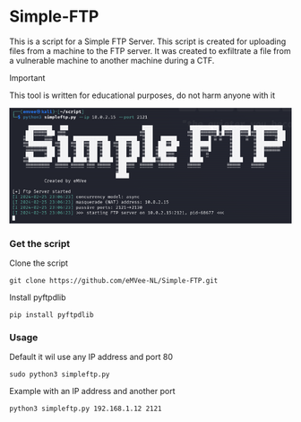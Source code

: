 # Simple-FTP
This is a script for a Simple FTP Server. This script is created for uploading files from a machine to the FTP server. It was created to exfiltrate a file from a vulnerable machine to another machine during a CTF.




> [!IMPORTANT]
> This tool is written for educational purposes, do not harm anyone with it


![Simple-FTP](https://github.com/eMVee-NL/Simple-FTP/blob/main/SimpleFTP.png?raw=true?raw=true)

### Get the script
Clone the script
```
git clone https://github.com/eMVee-NL/Simple-FTP.git
```
Install pyftpdlib
```
pip install pyftpdlib
```

### Usage
Default it wil use any IP address and port 80
```
sudo python3 simpleftp.py
```
Example with an IP address and another port
```
python3 simpleftp.py 192.168.1.12 2121
```
